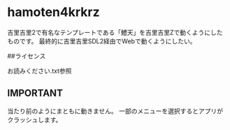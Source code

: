 # hamoten4krkrz

吉里吉里2で有名なテンプレートである「鱧天」を吉里吉里Zで動くようにしたものです。
最終的に吉里吉里SDL2経由でWebで動くようにしたい。

##ライセンス

お読みください.txt参照

## IMPORTANT

当たり前のようにまともに動きません。
一部のメニューを選択するとアプリがクラッシュします。